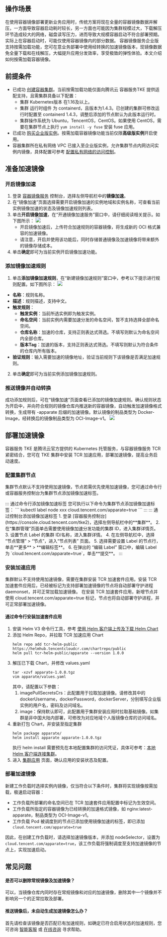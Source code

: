 ## 操作场景
在使用容器镜像部署更新业务应用时，传统方案将现在全量的容器镜像数据并解压，一方面导致容器启动耗时较长，另一方面也可能因为集群规模过大，下载解压环节造成较大的网络，磁盘读写压力，进而导致大规模容器启动不符合部署预期。实际上在容器启动时，可能仅使用容器镜像内的部分数据。
容器镜像服务企业版支持按需加载功能，您可在意业务部署中使用经转换的加速镜像版本，现镜像数据免全量下载和在线解压，大幅提升应用分发效率，享受极致的弹性体验。本文介绍如何按需加载容器镜像。


## 前提条件
- 已成功 [创建容器集群](https://cloud.tencent.com/document/product/457/32189)。当前按需加载功能仅面向腾讯云 容器服务TKE 提供适配支持，且需集群具备以下配置：
  - 集群 Kubernetes版本 在1.16及以上。
  - 集群 运行时组件 为 containerd，且版本为1.4.3。已创建的集群可修改运行时配置至 containerd 1.4.3，调整后添加的节点默认为此版本运行时。
  - 集群操作系统为 Ubuntu，TencentOS，CentOS。如果使用 CentOS，需要在集群节点上执行 `yum install -y fuse` 安装 fuse 应用。
- 已成功 [购买企业版实例](https://cloud.tencent.com/document/product/1141/51110)。按需加载容器镜像功能当前仅限**高级版实例**开启使用。
- 容器集群所在私有网络 VPC 已接入至企业版实例，允许集群节点内网访问实例内镜像，具体配置可参考 [配置私有网络的访问控制](https://cloud.tencent.com/document/product/1141/41838)。


## 准备加速镜像
### 开启镜像加速
1. 登录 [容器镜像服务](https://console.cloud.tencent.com/tcr) 控制台，选择左侧导航栏中的**镜像加速**。
2. 在“镜像加速”页面选择需要开启镜像加速的实例地域和实例名称，可查看当前实例镜像加速的状态及镜像加速规则列表。
3. 单击**开启镜像加速**，在“开通镜像加速服务”窗口中，请仔细阅读相关提示。如下图所示：
![](https://qcloudimg.tencent-cloud.cn/raw/545b0c681e3d74b9a403f07d6b57e396.png)
   - 开启镜像加速后，上传符合加速规则的容器镜像，将生成新的 OCI 格式兼容的加速镜像。
   - 请注意，开启并使用该功能后，同时存储普通镜像及加速镜像将带来额外的镜像存储成本。
1. 单击**确定**即可为当前实例开启镜像加速功能。

### 添加镜像加速规则
1. 单击**添加镜像加速规则**，在“新建镜像加速规则”窗口中，参考以下提示进行规则配置。如下图所示：
![](https://main.qcloudimg.com/raw/38167da8002943ea02c50d00f9adbc89.png)
 - **名称**：规则名称。
  - **描述**：规则描述，支持中文。
 - **触发规则**：
    - **触发实例**：当前所选实例即为触发实例。
    - **命名空间**：当前实例内需要加速分发的命名空间，暂不支持选择全部命名空间。
    - **仓库名称**：加速的仓库，支持正则表达式筛选。不填写则默认为命名空间内全部仓库。
    - **版本Tag**：加速的版本，支持正则表达式筛选。不填写则默认为符合条件的仓库内所有版本。
 - **验证规则**：输入需要加速的镜像地址，验证当前规则下该镜像是否满足加速规则。
2. 单击**确定**即可为当前实例添加镜像加速规则。


### 推送镜像并自动转换
成功添加规则后，可在“镜像加速”页面查看已添加的镜像加速规则。确认规则状态为开启中，并向符合规则的镜像仓库内推送新的容器镜像，自动触发加速镜像格式转换，生成带有 -apparate 后缀的加速镜像。默认镜像的制品类型为 Docker-Image，经转换后的镜像制品类型为 OCI-Image-v1。
![](https://qcloudimg.tencent-cloud.cn/raw/806531e2e55b8db1406ee7f3e6282595.png)

## 部署加速镜像
容器服务 TKE 是腾讯云官方提供的 Kubernetes 托管服务，与容器镜像服务 TCR 紧密结合，您可在 TKE 集群中安装 TCR 加速应用，部署加速镜像，提高业务启动速度。

### 配置集群节点
集群节点默认不支持使用加速镜像，节点若需优先使用加速镜像，您可通过命令行或容器服务控制台为集群节点添加镜像加速标签。

<dx-tabs>
::: 通过命令行添加镜像加速标签
您可执行以下命令为集群节点添加镜像加速标签：
```
kubectl label node xxx cloud.tencent.com/apparate=true
```
:::
::: 通过控制台添加镜像加速标签
1. 登录 [容器服务控制台](https://console.cloud.tencent.com/tke2)，选择左侧导航栏中的**集群**。
2. 在“集群管理”页面单击需要使用镜像加速分发功能的集群 ID，进入集群详情页。
3. 设置节点 Label 的集群 ID/名称，进入集群详情。
4. 在左侧导航栏中，选择 “节点管理” > “节点”，进入“节点列表” 页面。
5. 选择需要设置 Label 的节点行，单击**更多** > **编辑标签**。
6. 在弹出的 “编辑 Label” 窗口中，编辑 Label 为 `cloud.tencent.com/apparate=true`，单击**提交**。
:::
</dx-tabs>

### 安装加速应用
集群默认不支持使用加速镜像，需要在集群安装 TCR 加速套件应用。安装 TCR 加速套件应用后，已经被标记为支持部署加速镜像的节点将自动部署守护进程 daemonset，并可正常加载加速镜像。
在安装 TCR 加速套件应用，新增节点并使用 cloud.tencent.com/apparate=true 标记，节点也将自动部署守护进程，并可正常部署加速镜像。

#### 通过命令行安装加速套件应用
1. 安装 Helm V3 命令行工具，参考 [使用 Helm 客户端上传及下载 Helm Chart](https://cloud.tencent.com/document/product/1141/41944#:~:text=%E6%8C%87%E5%AE%9A%E4%B8%8B%E8%BD%BD%E8%B7%AF%E5%BE%84%E3%80%82-,%E4%BD%BF%E7%94%A8%20Helm%20%E5%AE%A2%E6%88%B7%E7%AB%AF%E4%B8%8A%E4%BC%A0%E5%8F%8A%E4%B8%8B%E8%BD%BD%20Helm%20Chart,-%E5%AE%89%E8%A3%85%20Helm%20%E5%AE%A2%E6%88%B7)
2. 添加 Helm Repo，并拉取 TCR 加速应用 Chart
   ```
   helm repo add tcr-helm-public https://helmhub.tencentcloudcr.com/chartrepo/public
   helm pull tcr-helm-public/apparate --version 1.0.0
   ```
3. 解压已下载 Chart，并修改 values.yaml
   ```
   tar -xzvf apparate-1.0.0.tgz  
   vim apparate/values.yaml
   ```
   其中，请配置以下参数：
   1. imagePullSecretsCrs：此配置用于拉取加速镜像。请修改其中的 dockerUsername，dockerPassword，dockerServer，分别填写企业版实例的用户名，密码及访问域名。
   2. image：保持默认即可，此配置用于集群安装应用时拉取基础镜像。如集群是非中国大陆内部署，可修改为对应地域个人版镜像仓库的访问域名。
4. 重新打包 Chart，并安装至指定集群
   ```
   helm package apparate/
   helm install apparate apparate-1.0.0.tgz
   ```
   执行 helm install 需要预先在本地配置集群的访问凭证，具体可参考：[本地 Helm 客户端连接集群](https://cloud.tencent.com/document/product/457/32731)。
4. 进入 [集群应用](https://console.cloud.tencent.com/tke2/helm) 页面，确认应用的安装状态及配置。



### 部署加速镜像

新建工作负载时选择实例内镜像，仅当符合以下条件时，集群将实现镜像按需加载，极速启动容器：
- 工作负载所部署的命名空间已在 TCR 加速套件应用配置中标记为生效空间。
- 工作负载所指定的容器镜像为已经转换的加速格式镜像，如 nginx:latest-apparate，制品类型为 OCI-Image-v1。
- 工作负载 Pod 被调度到的节点已添加使用镜像加速的标签，即已添加 `cloud.tencent.com/apparate=true`

因此，在创建工作负载时，请选择加速镜像版本，并添加 nodeSelector，设置为 `cloud.tencent.com/apparate=true`，该工作负载将强制调度至支持加速镜像的节点上，实现加速启动。

## 常见问题

#### 是否可以删除常规镜像及加速镜像？
可以，当镜像仓库内同时存在常规镜像和对应的加速镜像，删除其中一个镜像并不影响另一个的正常拉取及部署。
#### 推送镜像后，未自动生成加速镜像怎么办？
首先请检查该镜像是否匹配已有加速规则，如确定已符合启用状态的加速规则，您可咨询 [智能客服](https://cloud.tencent.com/act/event/smarty-service) 或 [在线咨询](https://cloud.tencent.com/online-service?from=sales&source=PRESALE) 寻求帮助。
